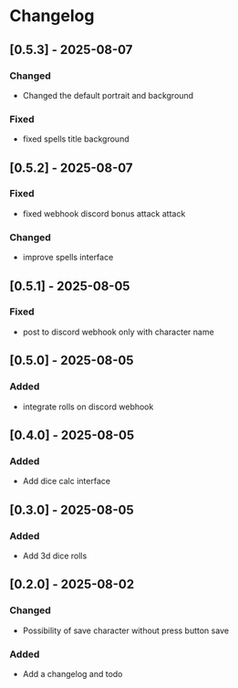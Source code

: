 # Changelog

## [0.5.3] - 2025-08-07

### Changed

- Changed the default portrait and background

### Fixed

- fixed spells title background

## [0.5.2] - 2025-08-07

### Fixed

- fixed webhook discord bonus attack attack

### Changed

- improve spells interface

## [0.5.1] - 2025-08-05

### Fixed

- post to discord webhook only with character name

## [0.5.0] - 2025-08-05

### Added

- integrate rolls on discord webhook

## [0.4.0] - 2025-08-05

### Added

- Add dice calc interface

## [0.3.0] - 2025-08-05

### Added

- Add 3d dice rolls

## [0.2.0] - 2025-08-02

### Changed

- Possibility of save character without press button save

### Added
- Add a changelog and todo
